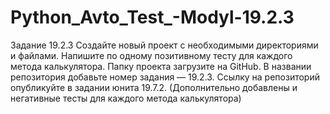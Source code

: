 # Python_Avto_Test_-Modyl-19.2.3

Задание 19.2.3 Создайте новый проект с необходимыми директориями и файлами. Напишите по одному позитивному тесту для каждого метода калькулятора. Папку проекта загрузите на GitHub. В названии репозитория добавьте номер задания — 19.2.3. Ссылку на репозиторий опубликуйте в задании юнита 19.7.2. (Дополнительно добавлены и негативные тесты для каждого метода калькулятора)

